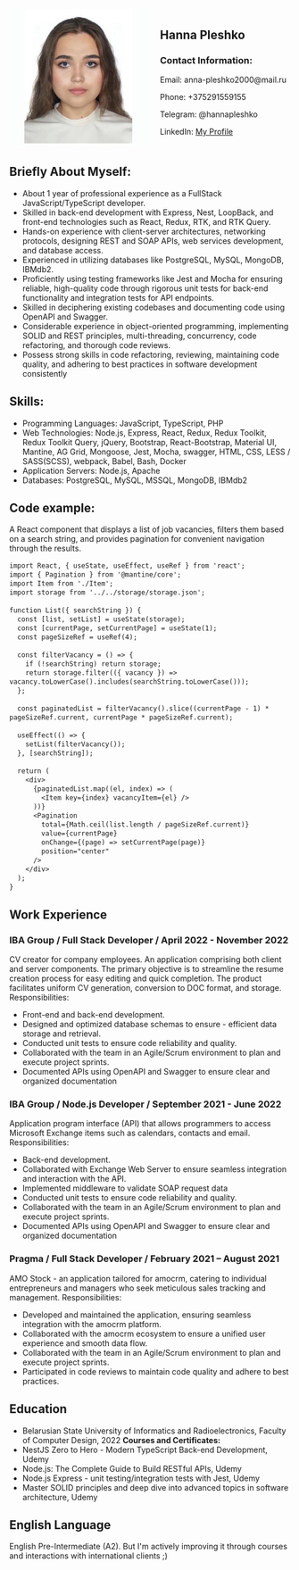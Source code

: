  <div style="display: flex; align-items: center;">
        <div style="flex: 0 0 auto; margin-right: 20px;">
            <img src="74094635.jpg" alt="alt text" width="250" />
        </div>
        <div>
            <h2>Hanna Pleshko</h2>
            <h3>Contact Information:</h3>
            <p>Email: anna-pleshko2000@mail.ru</p>
            <p>Phone: +375291559155</p>
            <p>Telegram: @hannapleshko</p>
            <p>LinkedIn: <a href="https://www.linkedin.com/in/hanna-p-06853a203/">My Profile</a></p>
        </div>
    </div>

## Briefly About Myself:
- About 1 year of professional experience as a FullStack JavaScript/TypeScript developer.
- Skilled in back-end development with Express, Nest, LoopBack, and front-end technologies such as
React, Redux, RTK, and RTK Query.
- Hands-on experience with client-server architectures, networking protocols, designing REST and SOAP
APIs, web services development, and database access.
- Experienced in utilizing databases like PostgreSQL, MySQL, MongoDB, IBMdb2.
- Proficiently using testing frameworks like Jest and Mocha for ensuring reliable, high-quality code
through rigorous unit tests for back-end functionality and integration tests for API endpoints.
- Skilled in deciphering existing codebases and documenting code using OpenAPI and Swagger.
- Considerable experience in object-oriented programming, implementing SOLID and REST principles,
multi-threading, concurrency, code refactoring, and thorough code reviews.
- Possess strong skills in code refactoring, reviewing, maintaining code quality, and adhering to best
practices in software development consistently

## Skills:
- Programming Languages: JavaScript, TypeScript, PHP
- Web Technologies:	Node.js, Express, React, Redux, Redux Toolkit, Redux Toolkit Query, jQuery, Bootstrap, React-Bootstrap, Material UI, Mantine, AG Grid, Mongoose, Jest, Mocha, swagger, HTML, CSS, LESS / SASS(SCSS), webpack, Babel, Bash, Docker
- Application Servers: Node.js, Apache
- Databases: PostgreSQL, MySQL, MSSQL, MongoDB, IBMdb2

## Code example:
A React component that displays a list of job vacancies, filters them based on a search string, and provides pagination for convenient navigation through the results.
```
import React, { useState, useEffect, useRef } from 'react';
import { Pagination } from '@mantine/core';
import Item from './Item';
import storage from '../../storage/storage.json';

function List({ searchString }) {
  const [list, setList] = useState(storage);
  const [currentPage, setCurrentPage] = useState(1);
  const pageSizeRef = useRef(4);

  const filterVacancy = () => {
    if (!searchString) return storage;
    return storage.filter(({ vacancy }) => vacancy.toLowerCase().includes(searchString.toLowerCase()));
  };

  const paginatedList = filterVacancy().slice((currentPage - 1) * pageSizeRef.current, currentPage * pageSizeRef.current);

  useEffect(() => {
    setList(filterVacancy());
  }, [searchString]);

  return (
    <div>
      {paginatedList.map((el, index) => (
        <Item key={index} vacancyItem={el} />
      ))}
      <Pagination
        total={Math.ceil(list.length / pageSizeRef.current)}
        value={currentPage}
        onChange={(page) => setCurrentPage(page)}
        position="center"
      />
    </div>
  );
}
```

## Work Experience
### IBA Group / Full Stack Developer / April 2022 - November 2022
CV creator for company employees. An application comprising both client and server components. The primary objective is to streamline the resume creation process for easy editing and quick completion. The product facilitates uniform CV generation, conversion to DOC format, and storage.
Responsibilities:
- Front-end and back-end development.
- Designed and optimized database schemas to ensure - efficient data storage and retrieval.
- Conducted unit tests to ensure code reliability and quality.
- Collaborated with the team in an Agile/Scrum environment to plan and execute project sprints.
- Documented APIs using OpenAPI and Swagger to ensure clear and organized documentation

### IBA Group /  Node.js Developer / September 2021 - June 2022
Application program interface (API) that allows programmers to access Microsoft Exchange items such as calendars, contacts and email.
Responsibilities:
- Back-end development.
- Collaborated with Exchange Web Server to ensure seamless integration and interaction with the API.
- Implemented middleware to validate SOAP request data
- Conducted unit tests to ensure code reliability and quality.
- Collaborated with the team in an Agile/Scrum environment to plan and execute project sprints.
- Documented APIs using OpenAPI and Swagger to ensure clear and organized documentation

### Pragma /   Full Stack Developer / February 2021 – August 2021
AMO Stock - an application tailored for amocrm, catering to individual entrepreneurs and managers who seek meticulous sales tracking and management.
Responsibilities:
- Developed and maintained the application, ensuring seamless integration with the amocrm platform.
- Collaborated with the amocrm ecosystem to ensure a unified user experience and smooth data flow.
- Collaborated with the team in an Agile/Scrum environment to plan and execute project sprints.
- Participated in code reviews to maintain code quality and adhere to best practices.

## Education
- Belarusian State University of Informatics and Radioelectronics, Faculty of Computer Design, 2022
**Courses and Certificates:** 
- NestJS Zero to Hero - Modern TypeScript Back-end Development, Udemy
- Node.js: The Complete Guide to Build RESTful APIs, Udemy
- Node.js Express - unit testing/integration tests with Jest, Udemy
- Master SOLID principles and deep dive into advanced topics in software architecture, Udemy

## English Language
English Pre-Intermediate (A2). But I'm actively improving it through courses and
interactions with international clients ;)
